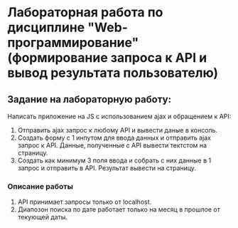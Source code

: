 # Лабораторная работа по дисциплине "Web-программирование" (формирование запроса к API и вывод результата пользователю)
## Задание на лабораторную работу:
Написать приложение на JS с использованием ajax и обращением к API:
1. Отправить ajax запрос к любому API  и вывести даные в консоль.
2. Создать форму с 1 инпутом для ввода данных и отправить ajax запрос к API. Данные, полученные с API вывести тектстом на страницу.
3. Создать как минимум 3 поля ввода и собрать с них  данные в 1 запрос и отправить в API. Результат вывести на страницу.

### Описание работы
1. API принимает запросы только от localhost.
2. Диапозон поиска по дате работает только на месяц в прошлое от текующей даты.
